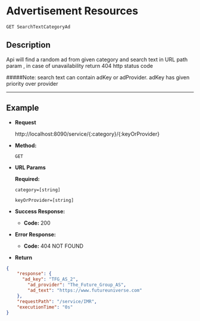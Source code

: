 # Advertisement Resources

    GET SearchTextCategoryAd

## Description
Api will find a random ad from given category and search text in URL path param , in case of unavailability return 404 http status code

#####Note: search text can contain adKey or adProvider. adKey has given priority over provider

***

## Example
* **Request**

    http://localhost:8090/service/{:category}/{:keyOrProvider}
    

* **Method:**

  `GET`
  
*  **URL Params**

   **Required:**
 
      `category=[string]`
      
      `keyOrProvider=[string]`

* **Success Response:**

  * **Code:** 200 <br />
 
* **Error Response:**

  * **Code:** 404 NOT FOUND <br />
    
* **Return** 
``` json
{
    "response": {
      "ad_key": "TFG_AS_2",
        "ad_provider": "The_Future_Group_AS",
        "ad_text": "https://www.futureuniverse.com"
    },
    "requestPath": "/service/IMR",
    "executionTime": "0s"
}